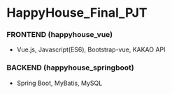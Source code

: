 # HappyHouse_Final_PJT

### FRONTEND (happyhouse_vue)
* Vue.js, Javascript(ES6), Bootstrap-vue, KAKAO API
### BACKEND (happyhouse_springboot)
* Spring Boot, MyBatis, MySQL

